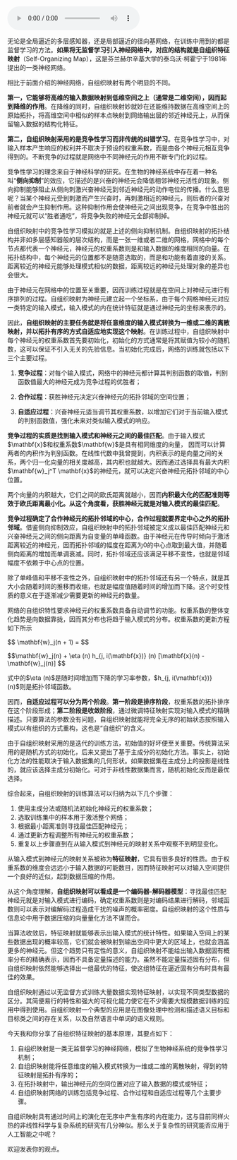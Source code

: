 <audio title="20 人工神经网络 _ 看不见的手：自组织特征映射" src="https://static001.geekbang.org/resource/audio/8c/58/8cdb55e67b8dc605d89e4236d3b58358.mp3" controls="controls"></audio> 
<p>无论是全局逼近的多层感知器，还是局部逼近的径向基网络，在训练中用到的都是监督学习的方法。<strong>如果将无监督学习引入神经网络中，对应的结构就是自组织特征映射</strong>（Self-Organizing Map），这是芬兰赫尔辛基大学的泰乌沃·柯霍宁于1981年提出的一类神经网络。</p>
<p>相比于前面介绍的神经网络，自组织映射有两个明显的不同。</p>
<p><strong>第一，它能够将高维的输入数据映射到低维空间之上（通常是二维空间），因而起到降维的作用</strong>。在降维的同时，自组织映射妙就妙在还能维持数据在高维空间上的原始拓扑，将高维空间中相似的样本点映射到网络输出层的邻近神经元上，从而保留输入数据的结构化特征。</p>
<p><strong>第二，自组织映射采用的是竞争性学习而非传统的纠错学习</strong>。在竞争性学习中，对输入样本产生响应的权利并不取决于预设的权重系数，而是由各个神经元相互竞争得到的。不断竞争的过程就是网络中不同神经元的作用不断专门化的过程。</p>
<p>竞争性学习的理念来自于神经科学的研究。在生物的神经系统中存在着一种名叫“<strong>侧向抑制</strong>”的效应，它描述的是兴奋的神经元会降低相邻神经元活性的现象。侧向抑制能够阻止从侧向刺激兴奋神经元到邻近神经元的动作电位的传播。什么意思呢？当某个神经元受到刺激而产生兴奋时，再刺激相近的神经元，则后者的兴奋对前者就会产生抑制作用。这种抑制作用会使神经元之间出现竞争，在竞争中胜出的神经元就可以“胜者通吃”，将竞争失败的神经元全部抑制掉。</p>
<p>自组织映射中的竞争性学习模拟的就是上述的侧向抑制机制。自组织映射的拓扑结构并非如多层感知器般的层次结构，而是一张一维或者二维的网格，网格中的每个节点都代表一个神经元，神经元的权重系数则是和输入数据的维度相同的向量。在拓扑结构中，每个神经元的位置都不是随意选取的，而是和功能有着直接的关系。距离较近的神经元能够处理模式相似的数据，距离较远的神经元处理对象的差异也会很大。</p>
<p>由于神经元在网格中的位置至关重要，因而训练过程就是在空间上对神经元进行有序排列的过程。自组织映射为神经元建立起一个坐标系，由于每个网格神经元对应一类特定的输入模式，输入模式的内在统计特征就是通过神经元的坐标来表示的。</p>
<p>因此，<strong>自组织映射的主要任务就是将任意维度的输入模式转换为一维或二维的离散映射，并以拓扑有序的方式自适应地实现这个映射</strong>。在训练过程中，自组织映射中每个神经元的权重系数首先要初始化，初始化的方式通常是将其赋值为较小的随机数，这可以保证不引入无关的先验信息。当初始化完成后，网络的训练就包括以下三个主要过程。</p>
<!-- [[[read_end]]] -->
<ol>
<li><p><strong>竞争过程</strong>：对每个输入模式，网络中的神经元都计算其判别函数的取值，判别函数值最大的神经元成为竞争过程的优胜者；</p>
</li>
<li><p><strong>合作过程</strong>：获胜神经元决定兴奋神经元的拓扑邻域的空间位置；</p>
</li>
<li><p><strong>自适应过程</strong>：兴奋神经元适当调节其权重系数，以增加它们对于当前输入模式的判别函数值，强化未来对类似输入模式的响应。</p>
</li>
</ol>
<p><strong>竞争过程的实质是找到输入模式和神经元之间的最佳匹配</strong>。由于输入模式$\mathbf{x}$和权重系数$\mathbf{w}$是具有相同维度的向量， 因而可以计算两者的内积作为判别函数。在线性代数中我曾提到，内积表示的是向量之间的关系，两个归一化向量的相关度越高，其内积也就越大。因而通过选择具有最大内积$\mathbf{w}_j^T \mathbf{x}$的神经元，就可以决定兴奋神经元拓扑邻域的中心位置。</p>
<p>两个向量的内积越大，它们之间的欧氏距离就越小，因而<strong>内积最大化的匹配准则等效于欧氏距离最小化。从这个角度看，获胜神经元就是对输入模式的最佳匹配</strong>。</p>
<p><strong>竞争过程确定了合作神经元的拓扑邻域的中心，合作过程就要界定中心之外的拓扑邻域</strong>。借鉴侧向抑制效应，自组织映射中的拓扑邻域被定义成以最佳匹配神经元和兴奋神经元之间的侧向距离为自变量的单峰函数。由于神经元在传导时倾向于激活距离较近的神经元，因而拓扑邻域的幅度在距离为0的中心点取到最大值，并随着侧向距离的增加而单调衰减。同时，拓扑邻域还应该满足平移不变性，也就是邻域幅度不依赖于中心点的位置。</p>
<p>除了单峰值和平移不变性之外，自组织映射中的拓扑邻域还有另一个特点，就是其大小会随着时间的推移而收缩，也就是幅度值随着时间的增加而下降。这个时变性质的意义在于逐渐减少需要更新的神经元的数量。</p>
<p>网络的自组织特性要求神经元的权重系数具备自动调节的功能。权重系数的整体变化趋势是向数据靠拢，因而其分布也将趋于输入模式的分布。权重系数的更新方程如下所示</p>
<p>$$ \mathbf{w}_j(n + 1) = $$</p>
<p>$$\mathbf{w}_j(n) + \eta (n) h_{j, i(\mathbf{x})} (n) [\mathbf{x}(n) - \mathbf{w}_j(n)] $$ </p>
<p>式中的$\eta (n)$是随时间增加而下降的学习率参数，$h_{j, i(\mathbf{x})} (n)$则是拓扑邻域函数。</p>
<p>因而，<strong>自适应过程可以分为两个阶段</strong>。<strong>第一阶段是排序阶段</strong>，权重系数的拓扑排序在这个阶段形成；<strong>第二阶段是收敛阶段</strong>，通过微调特征映射实现对输入模式的精确描述。只要算法的参数没有问题，自组织映射就能将完全无序的初始状态按照输入模式以有组织的方式重构，这也是“自组织”的含义。</p>
<p>由于自组织映射采用的是迭代的训练方法，初始值的好坏便至关重要。传统算法采用的是随机方式的初始化，后来又提出了基于主成分的初始化方法。事实上，初始化方法的性能取决于输入数据集的几何形状。如果数据集在主成分上的投影是线性的，就应该选择主成分初始化。可对于非线性数据集而言，随机初始化反而是最优选择。</p>
<p>综合起来，自组织映射的训练算法可以归纳为以下几个步骤：</p>
<ol>
<li>使用主成分法或随机法初始化神经元的权重系数；</li>
<li>选取训练集中的样本用于激活整个网络；</li>
<li>根据最小距离准则寻找最佳匹配神经元；</li>
<li>通过更新方程调整所有神经元的权重系数；</li>
<li>重复以上步骤直到在从输入模式到神经元的映射关系中观察不到明显变化。</li>
</ol>
<p>从输入模式到神经元的映射关系被称为<strong>特征映射</strong>，它具有很多良好的性质。由于权重系数的维度会远远小于输入数据的可能数目，因而特征映射可以对输入空间提供一个良好的近似，起到数据压缩的作用。</p>
<p>从这个角度理解，<strong>自组织映射可以看成是一个编码器-解码器模型</strong>：寻找最佳匹配神经元就是对输入模式进行编码，确定权重系数则是对编码结果进行解码，邻域函数则可以表示对编解码过程造成干扰的噪声的概率密度。自组织映射的这个性质与信息论中用于数据压缩的向量量化方法不谋而合。</p>
<p>当算法收敛后，特征映射就能够表示出输入模式的统计特性。如果输入空间上的某些数据出现的概率较高，它们就会被映射到输出空间中更大的区域上，也就会涵盖更多的神经元。但这个趋势只有定性的意义，自组织映射不能给出输入数据固有概率分布的精确表示，因而不具备定量描述的能力。虽然不能定量描述固有分布，但自组织映射依然能够选择出一组最优的特征，使这组特征在逼近固有分布时具有最佳的效果。</p>
<p>自组织映射通过以无监督方式训练大量数据实现特征映射，以实现不同类型数据的区分。其简便易行的特性和强大的可视化能力使它在不少需要大规模数据训练的应用中得到使用。自组织映射一个典型的应用是在图像处理中检测和描述语义目标和目标类之间的存在关系，以及自然语言中单词的语义规则。</p>
<p>今天我和你分享了自组织特征映射的基本原理，其要点如下：</p>
<ol>
<li>自组织映射是一类无监督学习的神经网络，模拟了生物神经系统的竞争性学习机制；</li>
<li>自组织映射能将任意维度的输入模式转换为一维或二维的离散映射，得到的特征映射是拓扑有序的；</li>
<li>在拓扑映射中，输出神经元的空间位置对应了输入数据的模式或特征；</li>
<li>自组织映射网络的训练包括竞争过程、合作过程和自适应过程等几个主要步骤。</li>
</ol>
<p>自组织映射具有通过时间上的演化在无序中产生有序的内在能力，这与目前同样火热的非线性科学与复杂系统的研究有几分神似。那么关于复杂性的研究能否应用于人工智能之中呢？</p>
<p>欢迎发表你的观点。</p>
<p><img src="https://static001.geekbang.org/resource/image/98/2b/98778ce46a430c847021f437eefdb62b.jpg" alt=""></p>
<p></p>
